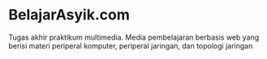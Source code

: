 BelajarAsyik.com
================

Tugas akhir praktikum multimedia. Media pembelajaran berbasis web yang berisi materi periperal komputer, periperal jaringan, dan topologi jaringan 
